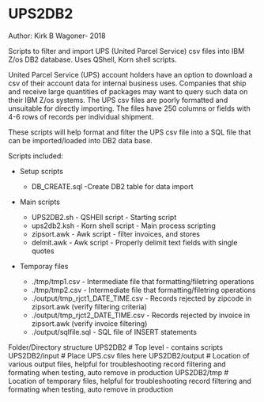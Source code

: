 # UPS2DB2
Author: Kirk B Wagoner- 2018

Scripts to filter and import UPS (United Parcel Service) csv files into IBM Z/os DB2 database. 
Uses QShell, Korn shell scripts.

United Parcel Service (UPS) account holders have an option to download a csv of their account data for internal business uses.
Companies that ship and receive large quantities of packages may want to query such data on their IBM Z/os systems.
The UPS csv files are poorly formatted and unsuitable for directly importing. 
The files have 250 columns or fields with 4-6 rows of records per individual shipment.

These scripts will help format and filter the UPS csv file into a SQL file that can be imported/loaded into DB2 data base.

Scripts included:
- Setup scripts
  - DB_CREATE.sql     -Create DB2 table for data import

- Main scripts
  - UPS2DB2.sh        - QSHEll script - Starting script
  - ups2db2.ksh       - Korn shell script - Main process scripting
  - zipsort.awk       - Awk script - filter invoices, and stores
  - delmit.awk        - Awk script - Properly delimit text fields with single quotes

- Temporay files
  - ./tmp/tmp1.csv    - Intermediate file that formatting/filetring operations
  - ./tmp/tmp2.csv    - Intermediate file that formatting/filetring operations
  - ./output/tmp_rjct1_DATE_TIME.csv   - Records rejected by zipcode in zipsort.awk (verify filtering criteria)
  - ./output/tmp_rjct2_DATE_TIME.csv   - Records rejected by invoice in zipsort.awk (verify invoice filtering)
  - ./output/sqlfile.sql     - SQL file of INSERT statements
  
Folder/Directory structure
  UPS2DB2   # Top level - contains scripts
  UPS2DB2/input   # Place UPS.csv files here
  UPS2DB2/output  # Location of various output files, helpful for troubleshooting record filtering and formating when testing, auto remove in production
  UPS2DB2/tmp     # Location of temporary files, helpful for troubleshooting record filtering and formating when testing, auto remove in production
